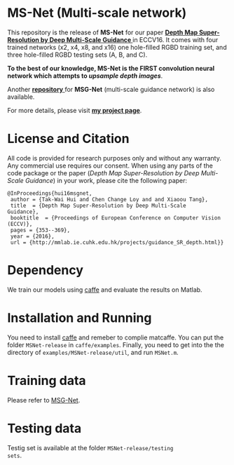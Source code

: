 # MS-Net (Multi-scale network)
This repository is the release of <strong>MS-Net</strong> for our paper <a href="http://personal.ie.cuhk.edu.hk/~ccloy/files/eccv_2016_depth.pdf"><strong>Depth Map Super-Resolution by Deep Multi-Scale Guidance </strong></a> in ECCV16. It comes with four trained networks (x2, x4, x8, and x16) one hole-filled RGBD training set, and three hole-filled RGBD testing sets (A, B, and C).

<strong>To the best of our knowledge, MS-Net is the <strong>FIRST convolution neural network</strong> which attempts to <i> upsample depth images</i></strong>.

Another <a href="https://github.com/twhui/MSG-Net"><strong>repository</strong> </a> for <strong>MSG-Net</strong> (multi-scale guidance network) is also available.

For more details, please visit <a href="http://mmlab.ie.cuhk.edu.hk/projects/guidance_SR_depth.html"><strong>my project page</strong></a>.

# License and Citation
All code is provided for research purposes only and without any warranty. Any commercial use requires our consent. When using any parts of the code package or the paper (<i>Depth Map Super-Resolution by Deep Multi-Scale Guidance</i>) in your work, please cite the following paper:

<pre><code>@InProceedings{hui16msgnet,      
 author = {Tak-Wai Hui and Chen Change Loy and and Xiaoou Tang},      
 title  = {Depth Map Super-Resolution by Deep Multi-Scale Guidance},      
 booktitle  = {Proceedings of European Conference on Computer Vision (ECCV)},     
 pages = {353--369},  
 year = {2016},      
 url = {http://mmlab.ie.cuhk.edu.hk/projects/guidance_SR_depth.html}}</code></pre>

# Dependency
We train our models using <a href="https://github.com/BVLC/caffe">caffe</a> and evaluate the results on Matlab.

# Installation and Running
You need to install <a href="https://github.com/BVLC/caffe">caffe</a> and remeber to complie matcaffe. You can put the folder <code>MSNet-release</code> in <code>caffe/examples</code>. Finally, you need to get into the the directory of <code>examples/MSNet-release/util</code>, and run <code>MSNet.m</code>. </li>

# Training data
Please refer to <a href="https://github.com/twhui/MSG-Net">MSG-Net</a>.

# Testing data
Testig set is available at the folder <code>MSNet-release/testing sets</code>.
